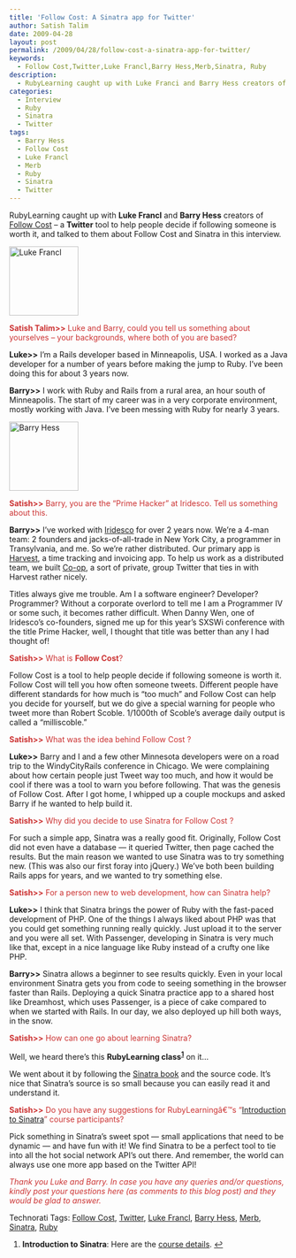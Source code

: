 ```yaml
---
title: 'Follow Cost: A Sinatra app for Twitter'
author: Satish Talim
date: 2009-04-28
layout: post
permalink: /2009/04/28/follow-cost-a-sinatra-app-for-twitter/
keywords:
  - Follow Cost,Twitter,Luke Francl,Barry Hess,Merb,Sinatra, Ruby
description:
  - RubyLearning caught up with Luke Franci and Barry Hess creators of Follow Cost, in this interview.
categories:
  - Interview
  - Ruby
  - Sinatra
  - Twitter
tags:
  - Barry Hess
  - Follow Cost
  - Luke Francl
  - Merb
  - Ruby
  - Sinatra
  - Twitter
---
```

<div>
  <p class="alert">
    RubyLearning caught up with <strong>Luke Francl</strong> and <strong>Barry Hess</strong> creators of <a href="http://followcost.com/">Follow Cost</a> &#8211; a <strong>Twitter</strong> tool to help people decide if following someone is worth it, and talked to them about Follow Cost and Sinatra in this interview.
  </p>
  
  <p>
    <img class="alignright" title="Luke Francl" src="http://www.rubylearning.com/images/luke-headshot.jpg" alt="Luke Francl" width="125" height="125" />
  </p>
  
  <p>
    <span style="color:#CC3333;"><strong>Satish Talim>></strong> Luke and Barry, could you tell us something about yourselves &#8211; your backgrounds, where both of you are based?</span>
  </p>
  
  <p>
    <strong>Luke>></strong> I&#8217;m a Rails developer based in Minneapolis, USA. I worked as a Java developer for a number of years before making the jump to Ruby. I&#8217;ve been doing this for about 3 years now.
  </p>
  
  <p>
    <strong>Barry>></strong> I work with Ruby and Rails from a rural area, an hour south of Minneapolis. The start of my career was in a very corporate environment, mostly working with Java. I&#8217;ve been messing with Ruby for nearly 3 years.
  </p>
  
  <p>
    <img class="alignright" title="Barry Hess" src="http://www.rubylearning.com/images/barry_hess.jpg" alt="Barry Hess" width="125" height="125" />
  </p>
  
  <p>
    <span style="color:#CC3333;"><strong>Satish>></strong> Barry, you are the &#8220;Prime Hacker&#8221; at Iridesco. Tell us something about this.</span>
  </p>
  
  <p>
    <strong>Barry>></strong> I&#8217;ve worked with <a href="http://iridesco.com/">Iridesco</a> for over 2 years now. We&#8217;re a 4-man team: 2 founders and jacks-of-all-trade in New York City, a programmer in Transylvania, and me. So we&#8217;re rather distributed. Our primary app is <a href="http://www.getharvest.com/">Harvest</a>, a time tracking and invoicing app. To help us work as a distributed team, we built <a href="http://coopapp.com/">Co-op</a>, a sort of private, group Twitter that ties in with Harvest rather nicely.
  </p>
  
  <p>
    Titles always give me trouble. Am I a software engineer? Developer? Programmer? Without a corporate overlord to tell me I am a Programmer IV or some such, it becomes rather difficult. When Danny Wen, one of Iridesco&#8217;s co-founders, signed me up for this year&#8217;s SXSWi conference with the title Prime Hacker, well, I thought that title was better than any I had thought of!
  </p>
  
  <p>
    <span style="color:#CC3333;"><strong>Satish>></strong> What is <strong>Follow Cost</strong>?</span>
  </p>
  
  <p>
    Follow Cost is a tool to help people decide if following someone is worth it. Follow Cost will tell you how often someone tweets. Different people have different standards for how much is &#8220;too much&#8221; and Follow Cost can help you decide for yourself, but we do give a special warning for people who tweet more than Robert Scoble. 1/1000th of Scoble&#8217;s average daily output is called a &#8220;milliscoble.&#8221;
  </p>
  
  <p>
    <span style="color:#CC3333;"><strong>Satish>></strong> What was the idea behind Follow Cost ?</span>
  </p>
  
  <p>
    <strong>Luke>></strong> Barry and I and a few other Minnesota developers were on a road trip to the WindyCityRails conference in Chicago. We were complaining about how certain people just Tweet way too much, and how it would be cool if there was a tool to warn you before following. That was the genesis of Follow Cost. After I got home, I whipped up a couple mockups and asked Barry if he wanted to help build it.
  </p>
  
  <p>
    <span style="color:#CC3333;"><strong>Satish>></strong> Why did you decide to use Sinatra for Follow Cost ?</span>
  </p>
  
  <p>
    For such a simple app, Sinatra was a really good fit. Originally, Follow Cost did not even have a database &#8212; it queried Twitter, then page cached the results. But the main reason we wanted to use Sinatra was to try something new. (This was also our first foray into jQuery.) We&#8217;ve both been building Rails apps for years, and we wanted to try something else.
  </p>
  
  <p>
    <span style="color:#CC3333;"><strong>Satish>></strong> For a person new to web development, how can Sinatra help?</span>
  </p>
  
  <p>
    <strong>Luke>></strong> I think that Sinatra brings the power of Ruby with the fast-paced development of PHP. One of the things I always liked about PHP was that you could get something running really quickly. Just upload it to the server and you were all set. With Passenger, developing in Sinatra is very much like that, except in a nice language like Ruby instead of a crufty one like PHP.
  </p>
  
  <p>
    <strong>Barry>></strong> Sinatra allows a beginner to see results quickly. Even in your local environment Sinatra gets you from code to seeing something in the browser faster than Rails. Deploying a quick Sinatra practice app to a shared host like Dreamhost, which uses Passenger, is a piece of cake compared to when we started with Rails. In our day, we also deployed up hill both ways, in the snow.
  </p>
  
  <p>
    <span style="color:#CC3333;"><strong>Satish>></strong> How can one go about learning Sinatra?</span>
  </p>
  
  <p>
    Well, we heard there&#8217;s this <b>RubyLearning class<sup class='footnote'><a href='#fn-1931-1' id='fnref-1931-1'>1</a></sup></b> on it&#8230;
  </p>
  
  <p>
    We went about it by following the <a href="http://www.sinatrarb.com/book.html">Sinatra book</a> and the source code. It&#8217;s nice that Sinatra&#8217;s source is so small because you can easily read it and understand it.
  </p>
  
  <p>
    <span style="color:#CC3333;"><strong>Satish>></strong> Do you have any suggestions for RubyLearningâ€™s &#8220;<a href="http://rubylearning.com/blog/2009/04/07/new-sinatra-course-announced/">Introduction to Sinatra</a>&#8221; course participants?</span>
  </p>
  
  <p>
    Pick something in Sinatra&#8217;s sweet spot &#8212; small applications that need to be dynamic &#8212; and have fun with it! We find Sinatra to be a perfect tool to tie into all the hot social network API&#8217;s out there. And remember, the world can always use one more app based on the Twitter API!
  </p>
  
  <p>
    <span style="color:#CC3333;"><em>Thank you Luke and Barry. In case you have any queries and/or questions, kindly post your questions here (as comments to this blog post) and they would be glad to answer.</em></span>
  </p>
</div>

Technorati Tags: <a href="http://technorati.com/tag/Follow+Cost" rel="tag">Follow Cost</a>, <a href="http://technorati.com/tag/Twitter" rel="tag">Twitter</a>, <a href="http://technorati.com/tag/Luke+Francl" rel="tag">Luke Francl</a>, <a href="http://technorati.com/tag/Barry+Hess" rel="tag">Barry Hess</a>, <a href="http://technorati.com/tag/Merb" rel="tag">Merb</a>, <a href="http://technorati.com/tag/Sinatra" rel="tag">Sinatra</a>, <a href="http://technorati.com/tag/Ruby" rel="tag"> Ruby</a>

<div class='footnotes'>
  <div class='footnotedivider'>
  </div>
  
  <ol>
    <li id='fn-1931-1'>
      <strong>Introduction to Sinatra</strong>: Here are the <a href="http://rubylearning.com/blog/2009/04/07/new-sinatra-course-announced/">course details</a>. <span class='footnotereverse'><a href='#fnref-1931-1'>&#8617;</a></span>
    </li>
  </ol>
</div>

